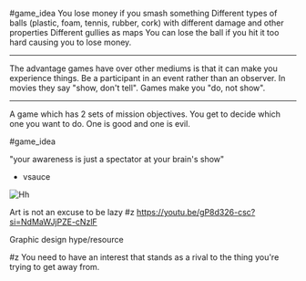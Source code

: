 
#game_idea 
You lose money if you smash something 
Different types of balls (plastic, foam, tennis, rubber, cork) with different damage and other properties 
Different gullies as maps
You can lose the ball if you hit it too hard causing you to lose money. 



---


The advantage games have over other mediums is that it can make you experience things. Be a participant in an event rather than an observer. In movies they say "show, don't tell". Games make you "do, not show".


---


A game which has 2 sets of mission objectives. You get to decide which one you want to do. One is good and one is evil. 

#game_idea 

"your awareness is just a spectator at your brain's show" 
- vsauce

![ Hh](https://youtu.be/vvPklRN0Tco?si=5_PHOHbRDFUsXbAl)






Art is not an excuse to be lazy
#z 
https://youtu.be/gP8d326-csc?si=NdMaWJjPZE-cNzlF

Graphic design hype/resource 

#z 
You need to have an interest that stands as a rival to the thing you're trying to get away from. 